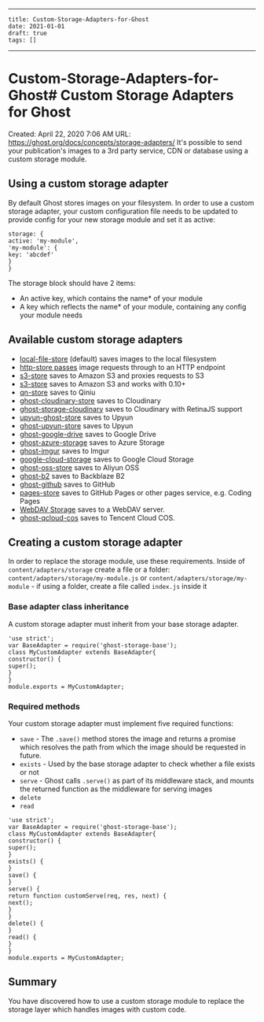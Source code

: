 
---
    title: Custom-Storage-Adapters-for-Ghost
    date: 2021-01-01    
    draft: true
    tags: []
---
# Custom-Storage-Adapters-for-Ghost# Custom Storage Adapters for Ghost
Created: April 22, 2020 7:06 AM
URL: https://ghost.org/docs/concepts/storage-adapters/
It's possible to send your publication's images to a 3rd party service, CDN or database using a custom storage module.
## Using a custom storage adapter
By default Ghost stores images on your filesystem.
In order to use a custom storage adapter, your custom configuration file needs to be updated to provide config for your new storage module and set it as active:
```
storage: {
active: 'my-module',
'my-module': {
key: 'abcdef'
}
}
```
The storage block should have 2 items:
- An active key, which contains the name* of your module
- A key which reflects the name* of your module, containing any config your module needs
## Available custom storage adapters
- [local-file-store](https://github.com/TryGhost/Ghost/blob/0304816/core/server/storage/local-file-store.js) (default) saves images to the local filesystem
- [http-store passes](https://gist.github.com/ErisDS/559e11bf3e84b89a9594) image requests through to an HTTP endpoint
- [s3-store](https://github.com/spanishdict/ghost-s3-compat) saves to Amazon S3 and proxies requests to S3
- [s3-store](https://github.com/colinmeinke/ghost-storage-adapter-s3) saves to Amazon S3 and works with 0.10+
- [qn-store](https://github.com/Minwe/qn-store) saves to Qiniu
- [ghost-cloudinary-store](https://github.com/mmornati/ghost-cloudinary-store) saves to Cloudinary
- [ghost-storage-cloudinary](https://github.com/eexit/ghost-storage-cloudinary) saves to Cloudinary with RetinaJS support
- [upyun-ghost-store](https://github.com/sanddudu/upyun-ghost-store) saves to Upyun
- [ghost-upyun-store](https://github.com/pupboss/ghost-upyun-store) saves to Upyun
- [ghost-google-drive](https://github.com/robincsamuel/ghost-google-drive) saves to Google Drive
- [ghost-azure-storage](https://github.com/tparnell8/ghost-azurestorage) saves to Azure Storage
- [ghost-imgur](https://github.com/wrenth04/ghost-imgur) saves to Imgur
- [google-cloud-storage](https://github.com/thombuchi/ghost-google-cloud-storage) saves to Google Cloud Storage
- [ghost-oss-store](https://github.com/MT-Libraries/ghost-oss-store) saves to Aliyun OSS
- [ghost-b2](https://github.com/martiendt/ghost-storage-adapter-b2) saves to Backblaze B2
- [ghost-github](https://github.com/ifvictr/ghost-github) saves to GitHub
- [pages-store](https://github.com/zce/pages-store) saves to GitHub Pages or other pages service, e.g. Coding Pages
- [WebDAV Storage](https://github.com/bartt/ghost-webdav-storage-adapter) saves to a WebDAV server.
- [ghost-qcloud-cos](https://github.com/ZhelinCheng/ghost-qcloud-cos) saves to Tencent Cloud COS.
## Creating a custom storage adapter
In order to replace the storage module, use these requirements.
Inside of `content/adapters/storage` create a file or a folder: `content/adapters/storage/my-module.js` or `content/adapters/storage/my-module` - if using a folder, create a file called `index.js` inside it
### Base adapter class inheritance
A custom storage adapter must inherit from your base storage adapter.
```
'use strict';
var BaseAdapter = require('ghost-storage-base');
class MyCustomAdapter extends BaseAdapter{
constructor() {
super();
}
}
module.exports = MyCustomAdapter;
```
### Required methods
Your custom storage adapter must implement five required functions:
- `save` - The `.save()` method stores the image and returns a promise which resolves the path from which the image should be requested in future.
- `exists` - Used by the base storage adapter to check whether a file exists or not
- `serve` - Ghost calls `.serve()` as part of its middleware stack, and mounts the returned function as the middleware for serving images
- `delete`
- `read`
```
'use strict';
var BaseAdapter = require('ghost-storage-base');
class MyCustomAdapter extends BaseAdapter{
constructor() {
super();
}
exists() {
}
save() {
}
serve() {
return function customServe(req, res, next) {
next();
}
}
delete() {
}
read() {
}
}
module.exports = MyCustomAdapter;
```
## Summary
You have discovered how to use a custom storage module to replace the storage layer which handles images with custom code.
